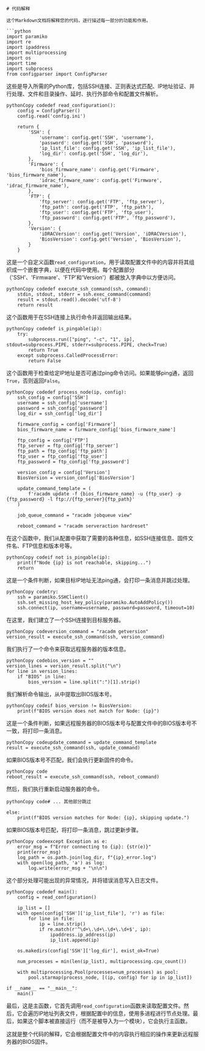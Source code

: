 ```
# 代码解释

这个Markdown文档将解释您的代码，逐行描述每一部分的功能和作用。

```python
import paramiko
import re
import ipaddress
import multiprocessing
import os
import time
import subprocess
from configparser import ConfigParser
```

这些是导入所需的Python库，包括SSH连接、正则表达式匹配、IP地址验证、并行处理、文件和目录操作、延时、执行外部命令和配置文件解析。

```
pythonCopy codedef read_configuration():
    config = ConfigParser()
    config.read('config.ini')

    return {
        'SSH': {
            'username': config.get('SSH', 'username'),
            'password': config.get('SSH', 'password'),
            'ip_list_file': config.get('SSH', 'ip_list_file'),
            'log_dir': config.get('SSH', 'log_dir'),
        },
        'Firmware': {
            'bios_firmware_name': config.get('Firmware', 'bios_firmware_name'),
            'idrac_firmware_name': config.get('Firmware', 'idrac_firmware_name'),
        },
        'FTP': {
            'ftp_server': config.get('FTP', 'ftp_server'),
            'ftp_path': config.get('FTP', 'ftp_path'),
            'ftp_user': config.get('FTP', 'ftp_user'),
            'ftp_password': config.get('FTP', 'ftp_password'),
        },
        'Version': {
            'iDRACVersion': config.get('Version', 'iDRACVersion'),
            'BiosVersion': config.get('Version', 'BiosVersion'),
        }
    }
```

这是一个自定义函数`read_configuration`，用于读取配置文件中的内容并将其组织成一个嵌套字典，以便在代码中使用。每个配置部分（'SSH'、'Firmware'、'FTP'和'Version'）都被放入字典中以方便访问。

```
pythonCopy codedef execute_ssh_command(ssh, command):
    stdin, stdout, stderr = ssh.exec_command(command)
    result = stdout.read().decode('utf-8')
    return result
```

这个函数用于在SSH连接上执行命令并返回输出结果。

```
pythonCopy codedef is_pingable(ip):
    try:
        subprocess.run(["ping", "-c", "1", ip], stdout=subprocess.PIPE, stderr=subprocess.PIPE, check=True)
        return True
    except subprocess.CalledProcessError:
        return False
```

这个函数用于检查给定IP地址是否可通过ping命令访问。如果能够ping通，返回`True`，否则返回`False`。

```
pythonCopy codedef process_node(ip, config):
    ssh_config = config['SSH']
    username = ssh_config['username']
    password = ssh_config['password']
    log_dir = ssh_config['log_dir']

    firmware_config = config['Firmware']
    bios_firmware_name = firmware_config['bios_firmware_name']

    ftp_config = config['FTP']
    ftp_server = ftp_config['ftp_server']
    ftp_path = ftp_config['ftp_path']
    ftp_user = ftp_config['ftp_user']
    ftp_password = ftp_config['ftp_password']

    version_config = config['Version']
    BiosVersion = version_config['BiosVersion']

    update_command_template = (
        f'racadm update -f {bios_firmware_name} -u {ftp_user} -p {ftp_password} -l ftp://{ftp_server}{ftp_path}'
    )
    
    job_queue_command = "racadm jobqueue view"
    
    reboot_command = "racadm serveraction hardreset"
```

在这个函数中，我们从配置中获取了需要的各种信息，如SSH连接信息、固件文件名、FTP信息和版本号等。

```
pythonCopy codeif not is_pingable(ip):
    print(f"Node {ip} is not reachable, skipping...")
    return
```

这是一个条件判断，如果目标IP地址无法ping通，会打印一条消息并跳过处理。

```
pythonCopy codetry:
    ssh = paramiko.SSHClient()
    ssh.set_missing_host_key_policy(paramiko.AutoAddPolicy())
    ssh.connect(ip, username=username, password=password, timeout=10)
```

在这里，我们建立了一个SSH连接到目标服务器。

```
pythonCopy codeversion_command = "racadm getversion"
version_result = execute_ssh_command(ssh, version_command)
```

我们执行了一个命令来获取远程服务器的版本信息。

```
pythonCopy codebios_version = ""
version_lines = version_result.split("\n")
for line in version_lines:
    if "BIOS" in line:
        bios_version = line.split(":")[1].strip()
```

我们解析命令输出，从中提取出BIOS版本号。

```
pythonCopy codeif bios_version != BiosVersion:
    print(f"BIOS version does not match for Node: {ip}")
```

这是一个条件判断，如果远程服务器的BIOS版本号与配置文件中的BIOS版本号不一致，将打印一条消息。

```
pythonCopy codeupdate_command = update_command_template
result = execute_ssh_command(ssh, update_command)
```

如果BIOS版本号不匹配，我们会执行更新固件的命令。

```
pythonCopy code
reboot_result = execute_ssh_command(ssh, reboot_command)
```

然后，我们执行重新启动服务器的命令。

```
pythonCopy code# ... 其他部分跳过

else:
    print(f"BIOS version matches for Node: {ip}, skipping update.")
```

如果BIOS版本号匹配，将打印一条消息，跳过更新步骤。

```
pythonCopy codeexcept Exception as e:
    error_msg = f"Error connecting to {ip}: {str(e)}"
    print(error_msg)
    log_path = os.path.join(log_dir, f"{ip}_error.log")
    with open(log_path, 'a') as log:
        log.write(error_msg + "\n\n")
```

这个部分处理可能出现的异常情况，并将错误消息写入日志文件。

```
pythonCopy codedef main():
    config = read_configuration()

    ip_list = []
    with open(config['SSH']['ip_list_file'], 'r') as file:
        for line in file:
            ip = line.strip()
            if re.match(r'^\d+\.\d+\.\d+\.\d+$', ip):
                ipaddress.ip_address(ip)
                ip_list.append(ip)

    os.makedirs(config['SSH']['log_dir'], exist_ok=True)

    num_processes = min(len(ip_list), multiprocessing.cpu_count())

    with multiprocessing.Pool(processes=num_processes) as pool:
        pool.starmap(process_node, [(ip, config) for ip in ip_list])

if __name__ == "__main__":
    main()
```

最后，这是主函数，它首先调用`read_configuration`函数来读取配置文件。然后，它会遍历IP地址列表文件，根据配置中的信息，使用多进程进行节点处理。最后，如果这个脚本被直接运行（而不是被导入为一个模块），它会执行主函数。

这就是整个代码的解释，它会根据配置文件中的内容执行相应的操作来更新远程服务器的BIOS固件。